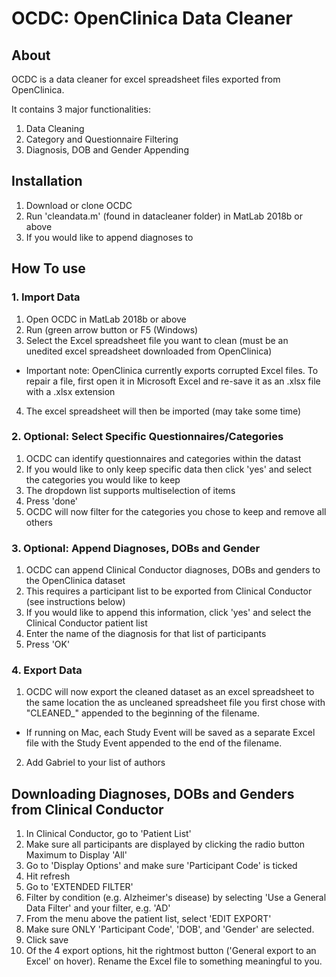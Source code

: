 # OCDC: OpenClinica Data Cleaner
## About
OCDC is a data cleaner for excel spreadsheet files exported from OpenClinica.

It contains 3 major functionalities:
1. Data Cleaning
2. Category and Questionnaire Filtering
3. Diagnosis, DOB and Gender Appending 

## Installation
1. Download or clone OCDC
2. Run 'cleandata.m' (found in datacleaner folder) in MatLab 2018b or above
3. If you would like to append diagnoses to 

## How To use
### 1. Import Data
1. Open OCDC in MatLab 2018b or above
2. Run (green arrow button or F5 (Windows)
3. Select the Excel spreadsheet file you want to clean (must be an unedited excel spreadsheet downloaded from OpenClinica)
* Important note: OpenClinica currently exports corrupted Excel files. To repair a file, first open it in Microsoft Excel and re-save it as an .xlsx file with a .xlsx extension
4. The excel spreadsheet will then be imported (may take some time)

### 2. Optional: Select Specific Questionnaires/Categories
1. OCDC can identify questionnaires and categories within the datast
2. If you would like to only keep specific data then click 'yes' and select the categories you would like to keep
3. The dropdown list supports multiselection of items
4. Press 'done'
5. OCDC will now filter for the categories you chose to keep and remove all others

### 3. Optional: Append Diagnoses, DOBs and Gender
1. OCDC can append Clinical Conductor diagnoses, DOBs and genders to the OpenClinica dataset
2. This requires a participant list to be exported from Clinical Conductor (see instructions below)
3. If you would like to append this information, click 'yes' and select the Clinical Conductor patient list
4. Enter the name of the diagnosis for that list of participants
5. Press 'OK'

### 4. Export Data
1. OCDC will now export the cleaned dataset as an excel spreadsheet to the same location the as uncleaned spreadsheet file you first chose with "CLEANED_" appended to the beginning of the filename.
* If running on Mac, each Study Event will be saved as a separate Excel file with the Study Event appended to the end of the filename.
2. Add Gabriel to your list of authors



## Downloading Diagnoses, DOBs and Genders from Clinical Conductor
1. In Clinical Conductor, go to 'Patient List'
2. Make sure all participants are displayed by clicking the radio button Maximum to Display 'All'
3. Go to 'Display Options' and make sure 'Participant Code' is ticked
4. Hit refresh
5. Go to 'EXTENDED FILTER'
6. Filter by condition (e.g. Alzheimer's disease) by selecting 'Use a General Data Filter' and your filter, e.g. 'AD'
7. From the menu above the patient list, select 'EDIT EXPORT'
8. Make sure ONLY 'Participant Code', 'DOB', and 'Gender' are selected.
9. Click save
10. Of the 4 export options, hit the rightmost button ('General export to an Excel' on hover). Rename the Excel file to something meaningful to you.
